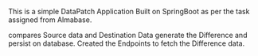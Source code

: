 This is a simple DataPatch Application Built on SpringBoot as per the task assigned from Almabase.

compares Source data and Destination Data generate the Difference and persist on database.
Created the Endpoints to fetch the Difference data.
